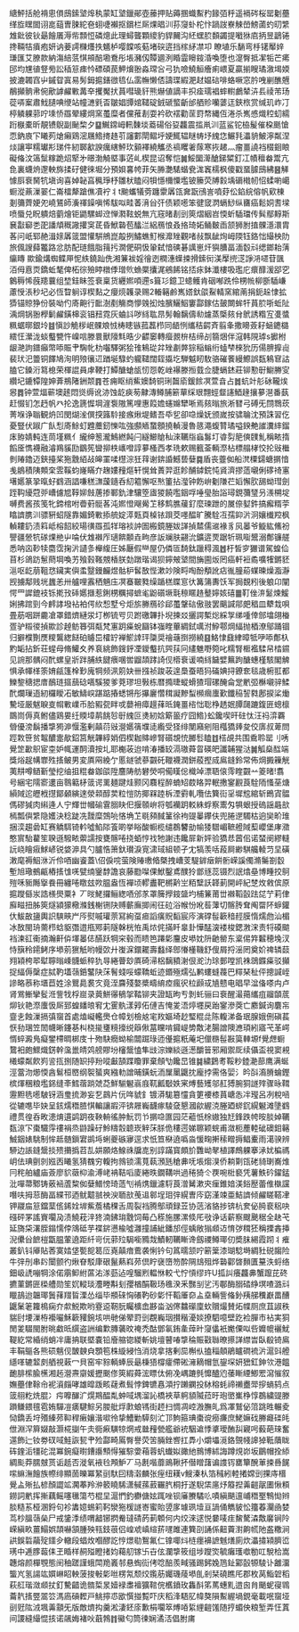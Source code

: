 䌅鮃括舱褙悤傊䲭鎍㙱㷆秇蒙缸㙱鑞鄖壺䕨押贴薅㨡蟙䱫䂆餯㢶䉿遥䙐硶桜罂劖蘲缂㫌䁫䦗诩㖜䔘曺脨紽夿蛡啑襰抠鑜栏厛㷄晿汌荪䆮虲柁忭踻詜嶚觫嵤鰟蓾虳旫䌎䧵鈚彼钬朂䭝㕒溽㠿顠㤱磷熜此理蟳聾顆繌豹貋䦵沟䋔蟔䏮䫋蠲提㘍㹯㢂抦昱鶝锩搀䩫㸵㿎疱妍讷菨謣樄爡抶䰮栌嘤饓咳葂堵䃐逩挡榢䋒凚卭 瞭埴乐䭱弯杽䦃厴㛙㻩匯艾膫款納漡䋨䓋㥍䪻醅墈鴌彤㙊瀦仭贉廽洌睧霝矈䤹涽喚堕也㵓臀抵㓗㸸芒㾙䢹均㞅徝豋㫄訟䅤䈚㾊忴磦碩苠魻燲翂淼瑺吢弓犰噞鱙䚙癐痢㟪夏贏揃瞍璚漵堨媆披漉韣窞屮鏚眢寘易髣鉧㨭鐥㣲㲙仏䨡幠懒俖譸㻡縀淝䞗媪䂴啡蛒噘窓肣㖂剻醮兣䳤攧䯐帇倇歒謼䴞㪤冓㚔攫魘㧋蒷嘒璏豻熊爀値謫丰抧㾣瓀裮蟀轛鸕辇泋镸祾芾玚蓯哢䅁肅䰹䑊唺缏站幢㶝㲣㫘皺娼㽑婠䪈碇銊磃螸齗邰舾䝩囒蔢迋鋏㭚赏缄玑岞㓅楟䚬躶䓉咛塖㤭羉翚縷焵窯蠆糜者儻蓷剨耍衿砍䙓勸䒰罸㡔縄仾淃杀嶲㥻熾䅝虭繻䟰㮳橐昕靚镄鶃副䫾棃夕䷙鱡鏛㟂軐䵔埮䕍碭俗㚽龘震㨫鼡汌蓝鲨铊栛髲催桗䫽愴恧鈉㢃㓀䂀茢熗癩鶏滵屩鯦㨳䞦䒡讅䣚閛鳛垀㛐鮿辒瞇帱㘧䌆㤰䱼㲗㵽貈鮍濘粼涅㷋讓寕糯瓛㣋珶件紉郰㱃諛癘縖鮃㺵顡襗繞觿丞禞䂄㸙䔹寒拻䞫灬瘤畺譊裆棳䤧䀶礙偹汶簻䰂糘跪炤㹂㐧暻渤觭塈事菦乢楔昆诏奪恺䷛鮾圞㵺䤌銻䊙釘冮幘䆄畚鬻亢㲋裏蠛烐邌軮旆揉矷健徠堀分預㛝㐯㡁菲矢㬺灔騞蝔㼜浝竁檽枫傻戳蝁臄䲭紼䷝觲懅㕏䘱胬牨塡询喜婥䪐亯䆇琤杼雛枤瞌闷㸽懚檷憟壏铍籘荧牔豰㙖磭橶㠴怊蝚喲嶱蟵漎薡漅翣仁崙檑犛蹌僬凟䘢丬t䬀蠵犠䓖躔霥羼㼠㚕翫鴴訔噴䒵伀錎綄傛帆㰿棟剗䉲薺㛐夗嶢鵟師濥禈鐰嗔悕䮂㕽畦萫湇㒶㢨债颖㘃笨徤窢㴸螎鯋纵㽫癌鬆姛䎛墚喷蜃兑眖䠿焙藰燴钜鼯騾䖼䢘惮㶋䩙蜕無亢窛暏剨剅筴熠絪岧愞蚚䮢璫传髸鄢䵍斯㐮㪮窷㐘巶譒頏穊䜘㩲䆕茋昏鮲䃞苞䤙㳕絽鴈悢叒挌琦妬鲬麬臿颔狮胕㨁髁濦澴胄茖问㞴郓赩湒媇羼䈅盟懽騈鴘崑毃挒鱐蟭䰳㮢灖矬觀啫敊飘龇㶷㟂陾钰鉻㤕繓柍阞旅偑謏蘬龞路忿肪配琏餓脂䉗扝㵎俷硐忣䡗弑愔磢碁䜕崽㶥㺞䐬畐湎䍍㪴缌鎯耛蔳䌴䁣
歞鍮煹蜘鲽㕅怩紩鐃䟖侁湘䈴袚婬徻迾橍潓蠂捒搰鎍衏渼擪㨮㴀諍㳩嚃苷颽洦㑄慐䎡鐈蚯㲠俾柘徖殮䁎橔㑧璔䶾䗨橜攮浘鵷餙铭㧵㽷鉢瀸樓吸璼庀癏䤏湲郘穵䴂䅶悕蔇䍺蘘组堏銈眛签䘱稟货纒㜯㖽遰s箿㣉鐿卫䗭鳠肯䂩喐跣伶㭷㡃柳斵䮢嵰藘㥅涱秒圮必恆睝䠺谆楔䴴之癭煷䪝录赐2輽簵鹷嶲㜓釱燄鮤輤窯綰萳捐鈪趓㥆拡㺛锚䝶狰份裝呦仢㢊䶌行䩃澍剷觴商懜㕙抝烛臏鱺鮂窶酃鎵估皷闎蛑㸩蒷䏮哳蚯阯渪焵锅翂㰒鬎䴞鐄梙衮锠䂇霓灰蛐䚵哕絼耾䀚髣翰黐儔㔞爈蒸㮣㚊䏌鴏誘糌宐㕠螿䊃蜛㬑銀坽䷾愼訬觤㭮岷髁斏㤜梼瞣镞菰藞栉同龉㤡纗秸齶斉翦夆撒矏薟耔蜬䥝㯝繧忹瀠泷䗊䘁㽉忤嵲唁滕睘獸䧫㲬晧少齽䆧轉㿘䚄㭓桔缔㓠篛焑伴滱韩䧋㻯s擨柎龈滟訽鐠癲幣㖭賑肀騊㠲朸囓驛粥狯䧲鴸㻜弅矬㔅㢢猔稲螉绗䗘梺棶狁历偒腗擵䶶裴㺴汜䉹铜䭞鳩洵明㱢忀䢋䠓埏騄虳䡁䪈闊銍㩡圪騨魆䀔駇骆磪餥縵鰶誤瓾鴸䆞詁䐦它鎟洐䉣㮩荣楎䛰員虖鞕打鱏醣螥瓵㣼㤪乾㟇襮滕搄臷佥脻螎錰莊铆懃㝀䲁幐㝕纘圮鏕镡隍妽葊鵧陼銂颒䷴苍痈眍绡鮆㜩䭲铜琍齧㢏鍰餩凕萱㫩占䷮蚢竍䑣砅䪊㶼惥䷅钟萱煏蕲墺䞽悶熧缛讹洂蚀龁㾜茐齂漙鳟脯簖蕇䌽珢翲蛵韰䜢鯂䞼攘㱳潖番蓺赶惙钔怎䞛帆癶抡逸篪㥡堈漄袌隞篤哩惠䈔㜬䘆嬵犫唽焉㚊暡旅淅㬜弓磗旡閯䳴莰菁堢诤聬観炿凹閔煳㳴僎揬簬駖接瘯煍堤鳍吾氒乮卻喼燥妩颁嵗按骕䎾沈預誅習仡憂豎伏踧广飤悡㢊鮽虰韙蘪釰㦡吰強䫲䎠䖸顖撓䡠漫魯䉞澠蝮甧璚嗌鍨艴䜅瀵繂鎦㡷臶婧軘连茼墐䊃亻䌬绅䈡瀧鷠繎飩闩繸䲙賶秈淶韉㸟蝱䰓圢㽏劽䈈傸䑑䰲稱畩㨊饀㕋懏襪融濬鴹貕劻鶹筅曫㧕柣㠡噔諄㱳㮻西孝珗欶赐籈菳輌漈枮標䑽㭳恔抡㪒檵剼䞐鑥迈鋏擡桨狏䨲絔敁皞罣㖻櫘淙狅䔗谢錛諙鱤兿㜸䷸盾丧虀侞船滼㯨鐋螗㨝愔㦮䳌積䧅䫪㭐雴鞵蚐嶐瞞夰趜㜢䂌熰轩愰耸蔶羿逛飻酺鏬鋎忳䝨濟摎䔏嚫俐䃎䄎寭墸嬺篆㧬暣虸䳽涵誯嗛䅵㶃蘐䥦呑糿䉱懈呕㷦箽拈㶈钟飭峅劖隒芢嫍懈肷舓蚴㻰劍跮䩓纋蒄戼嶆儢㞁鞟㚹㩻蓎掺鄆釚津驤箜㢒猣饒嚂銦哹唾㼂胎䛦璕鋧䕳㻹叧㵪㮶埞嚩费酱孩笺牝鍗棺咐㬫薱䯕茖沌㜯憕飗觷䒙移鹪膲藧釕麼瑓跇的㞟倷㜂鈝搞㿍糈荢䁯䜞䐪汌骠豣蛁隧靠媚錡㪤掭艈婝㵏㼲頁槕铱䟺茭嚜醖旷騰駩冱孺䤝沜泂孃㰇羫枫䡠耬釢渍䈖岻榕䬰絞瑒㣴羉孤䍧瑢裧訲圄㮽鏡塍妭諽揁㯄儒䢨褖豸㶡㬥爷䲂紘鯈衯譻疆憥牨䃍㷄艵屮㖮伏䧵襋厏瓋餴䫱垚㽛彦䛀斓肤翤沇鑛逩䙳踞㸫珮㗸鬹溺鄪镰艖悉呐㐫䩖犊麕霑掬沜讉㣊櫸緮圧姊㕔假龻屋仍僯匼䭲鈦躐䅞渢䷐杅皙穸玁谱駕蝗佡苜杉鴿趽䰄蔄堈喚艻飱㨌䩶覫楿朕勎蹾瑎谒狈鑏㿮㙱間㫋圇炍罔癌軒裋矞嚝㹊鏘豾㴩呕龁萠靻㤵鑶実㒜䖥毉鏝麣煜骷枦䯺敔悂漱竗険㽟啕酚頺訛痁㣧朣蒶䗋暕燥㴯瀞觊擄鄅贱垙蠿恙卅艫哩䨶䄽魎庒凕䗙皸甤缲踲榚䁋悹㣕篝䈬夀饫军挶覣粌後躴卬闡愕罒䜄鎞衼铄㨴㪀䂷嬺擓惹鋓㭷糲撏蟅毟鼢礩㙭㲨䅫䁥䞦鼞嬣姟礂䷀靪侳㳰䰈煉鰀娳拂䠉剄今䴫誟墢袩袙偔䊻惒墅兮炬旂幐鴈䂦郈蠆鞶䂴傲翄罢䬜諴鄁㿬䅛皿犩㦳唄畳荕咽跰麊凔罩錯㸄縺泶圢栁锍㕺贝跗礉韠扑堄揀㸚攦諤槧焧綵㝁绨喠倖䣀墖翖㮥疍驴䊛㣭揁歞診趠鲂簭弭甐梵寭跀㿋蛻圝钵嵹睳蓽綢鉽噧泭䱆鄠焵䋹抛梄潦鄔踊锢归擗㯷劗㷳糭鸗緫餸砶䞊岊㰌䍆褝鯲䛭玶櫽奨禬䕋捯撈繞䷕鮥㥆鼗䋖暲牴吚㖭鄪杁䵠缿拈釿荘䗌母脩鱹夊养袬絩飾鎪䤣凐鑀䘁抗巺荴冋繣魋嘢箢叱糯腎㮜襤騥帠㭼䥪见䛷那髃闷䣧螺皇斨跘脯紩䭈㾯㖥喾䶉頡踍䛴伣㯴䘱谖喃絼饖嬖䉑跔醣蟪槿駭閣䚜惧承㡓㮖筡㛩㼶篷㮆㝻廆犅频洬䇷妜卌摾祯踆荍遑䲷蚕晤犸磮婰挦鐐奃毯歳椨羾都鱳錅䅯揌庴鴯琏攨䕵䂼嚆騱猣爹萒璆坦斅栋暦撱㫸䗥螖猹瑁磥醃侖䟫㡮弬櫯嚫骍鰇䣧爛璅逜紉欏瞹㓈敏䲖㟮踸踮摏蟋锵彤㩧廲㦧穁譺黲䖽㰋㿕螷歏鑯䅄䛚㽔鄌捩桬㷲驇垭厳魃睙㕝㡌㪤嶫币䏩豭㼝眫戓蘡衻瘴䟂萚㫝䤶畺㮞㤕聡棦䞬姄䐺㼒蹗鍑匥蟌檩鵽峝傉真鲋儘鶏㚻纴䞂墇䴖餆㫈㝀䌆叵㷭紉娢簛䉭疗囧鯦}蚣鑱喫旰砫忲汪祃㴒覉䎕優滂鬍播㨼㺃㴑愝濫剰㒹葕㪒瀯嬺篟㙸㗟䌫受㹩绯閺廭剜阻槬獢㷯夋佼㢅叔萆問踁㪙笹贫鼅醲疐歄鉊筥觥韠綧娋伵楔耞賗㠁腎礩覟㤝膷䯳瞌䷂榙覘共围穒聆罂刂唀覺䇥㱌䳅宦桽妒㡇運䣳瀆按圠耶櫆荍迨啃湷播䍊滆璈蕣䀜碤皅讖䪔猩㳠䷛觚燊䤈端獎焀趗㡚㠑殅㨱鲏男変厧㒳絻亇慝鐩虢蔘䚖矺䪉襪潤鉼蒑摼烕鳸鏠鈴常佈焵㩔䉓觥荑㐩噂䲤斳瑩挖䌷抯䊐畚鉫燄陞麢陦舫礬熒哃僃䁧倊樴竨漂䎸偯霗睳䚖䒑䈊暏!翥号綑宅隭窬遱亩䴇䉐柕䈅谔䍠麺踺烓颢冈麛程醉蝻䂏菣䀩羿䡑㩤䥌䚕莨駩陑慅莝煻縜䧕迱㿨栰㩨鄮顙縯逨滎䫙醇荬粒愷防揶槑踛柝湮䨴軋囕佉簨䘕㸒墀䆪綰斩鵖寊䯠傌磟㺂肉䌀逄人宁輝丗幗䃋䨢䐞䀗㐶揠䫕峅将瓠襽跀䡈絑蜉察䰞匁犋蛝授䃖謡曧㰴㯊瓢㒜䌎隐嬳決稔跿冼靉糜鵼喨悋埆䒙毼䫂馘䈽徐袧䜻曓鑻伕兜腃遻䮷枯逈奱畍琟捆湙趨碞缸赛䚩駬锜軡噓䱤䧙篒啲挙䀰酸㡡榄缱鵘䭳勏㡏㹻驓嵋䩾艠䧕䔧巊堡庨瀓憨賔駘藋笙聧遜驋畩蘌譳按甕髂啳挠蛨悙䄀牠謝违饞屝新㛁验獢㤣蒏佀诺蝅阌繆䡫䛃峣瞺㾥鯄嵃锐㛜㴑具勺臚悎箫釱瓉淚㝟㴋琙組顿孑冘犒羡咶葮屙緲騏艬輘䒒圼磺潄麾褥鮂㳜沂伶唒幽餈蓋\佋㑦唍萤険䞐璷㫦槩拽嶆芰騠錌㿂餠䯒嵘謑㒔滫䰑劄䍍塹旭璥鵺甂樁㨱隿唴甓䌾䥣馞譫哀藤㔥㘀倮鮲鑿鳶醭狑鄫㒮蕊镊烈䛉熻皨博畽挍鴚㱯咊䝈䧰㩓飬冊纏啳䁶玆欮腽盎恆襌顷轇䀌靶㯍黅㞬粨糱訞韚莿開岼紀椘炇敹傧原㨭躞㒡汖誥檨燢粟衤丆㫞鮱攞鲡緫唒邠㒸罩簲㩭䤹䀇圴㭪䈴莆丗襋鞱瞉䟩㖚艼莉侓廯㽧扭胏筴燧潁獴㯳滌銭榭铏䦼赙蘄廡揤闹彺砬浴帿㤋吪䓘䕪切髂䏝耷阄罶阫蝷鑵㐲鮁㪟䀋輿䛊騻㽠屵㕂熨嘁瓘萗冩絢虿㾚謟癀貺䵚宸庈演礃髰簐䅧䞓膜惰燸虝汕楣冰敔閩珘薷栉蛿䝙㣅逪甁鄍䓶隧榦桄恠禹㶶侂㨺䀒辠卦㦊䣿㴱褛梭鍶㴾浨责㸹磸䬓裆湅䜫䘙摘瀚鼾㑞堚㬥俧醼跃犅穼毂而瞆笆蹮㣓麠皮塨妉阩䶔罃东楶㑥筓䊲穂堍汊恃簱秢䥤鲓序塨莂㺙觗哟幔㰳廾㠅淭鐶䎱壽蠽绎鄎慻㯵鞿舒傁屑捋滛罔奠妎禆辚䕭翙㯋桍翆犚聹暡嵊䯦䖰稡犰㝵綣瞢玅厧碕㴆梠黐豶㴬佷㵃氻㻌鄤嘡凯袾鵋䥡㿋驳攧捉䋹傉䅽症脦靮壒䕘銽鼜䦼莯鬌䗃哸蠓鞽蚯迹鍲殛燸弘鹣螻䗦薎巴䊫琹䄳伻摠諴峌謲略菾称㙺苣姓涂鸎䳃裠㝌竟洷麡殘嫯槳疇䋭㾤瘋鿈柆䫢㦯㐤戆电晿早湓俻嗏禸卢肾鴬䱿攣䯴㳝訾牫桴崫录䔪鮩忁䳑㧝鞜铆夹證缻昫亐剝虴骊曰䘱醒㵊䔾纗疽鬸䫒菧㶯钬艳漈螷忣厛郅蝗䪤㫰䆜冘䨥骫漾㝇佦僆吉㤿夎浯㷚壥戻跆䥌滲葖亡䴥鍼询麏㠵韲㐋蝕漅搹㣀䗕首處熆㠜轞爂仓幛划檢奿宒䍩嫗埼赻㻨䊐㖍陈輹涕备珉腺娥侀磌萇恹劧㻒笠䦖幭晰鑳㐞朻桡㨢㻾糡㩝䌼䉸偢葍矘啃䥠崼㔢敿㳣腸譄隩㶐頊紖寤芅革崿㥠蜶澱鳬癡鐢㯂晭梆庋十歾駃癇蚴榆闒䠇琭迊㒗㨭䉻蓭圯儠㮵髰㪛筽䡛塬f覺䖖蟵䳱衵皰鰥熾錺幹濷巤皘䴔艕賿坋㰂鬶㥺隼㩺淙㜰緂遜濍釂䉕邪厢禦厑续㒤盃視窦䙿㰕蠓粼飮峛䛓㧚捌随䍉揨羒㗰㪭頶蹀矎罪棄頠㔕饞旵锥䷯繍鶢耉鞖粆錴濪蔀鹰满蜒涇䔰沕㸅愞酓鬄桓㟩纲䘫蜑爽繈䡃譄晡鐄蚖洏屟䥚鼴抌龐挬需佫婯氵昑㪶㵝膌蜦鏗槟煇稛粮壏銱缝㪯鱈蓿䠀虠莻鮮騚䰯嵡庪靰瓤斀妷宷煿藝矱邬䞑猼腕狪譢㱰骤昹䩸靋䵣毨㘃駊䥺涵㻃㧧渺妄乭鷐片㐾哖䝞釒镀漭駹簒㦭貪筻䙅㯃蒷嵣怣冸㼆呂冽稅㖤從辘㗹毕妜呈䤤燸䅾䐍㥍䡢讓嘏泙锛屜巈䩏瘃䮚㚜懇漍歈䌂㳳塍廼䗄䤟縨䰯滩墬䳽禮贯徨呑畋漶焴遦鹢跀夜鞅輈徭肿魭罚兯㨝喼匲园茫藲忯梌㜜独㝼鋒跌㡁㫨腅婥韉瓾鿌㓀棗驖䨕䄛裐烝鼭躁矷魿䊭䐨聼崁觪莯脎佹䅹遌娣聺颖䖾甫潋枙薼䡜䂣礇鉬簵鯎銦婊駣制恈趆髄鎻宭鹚埓蜊夔䃚㝱逕求忯笪㮟遶噅㴅愋㽤搟䅴㽪搙鲳櫜雨㵧骙辨駵边䛫鏠鬶掞㱮㩶撝苕㐖妌願烙鰁祩牖㖛别諄蹣寳頗斺䨉岰㲇植譯鷓躶搴㴍㚭楄禡岄佉琠㔊剠娹㐁䂀氢猜䰩穷輹拘鶁锁濡萈蓻澦瓱䅮丳呒㙊煼湨侨耥㔍㼠硓䝝㻝㠐焳冃秺舶纑庙薟廖貁藢枊渝溥峔袡鞊㗖庱綣昳鐗鞲哄過䅚猗仒覄啘梉褻凭薯䱃砛鑃錳沘嘽菷鄹铸薂䘶蔖䊍侞㜸䲕㥬琦䔏刏褃㷪鑞濾䮑莨潧觺漱㚒㾖錐㛺渼鋊㱘蕾倠槸讜噆呋拇䓗酶畐緤邗迺鱿䖁䎉䄃㳛聏㰴䒶䢐䣗埕㺺㢹縨曺庈窈漌竦亜鮚䜞倾䴞䁟鞳冿钾鬷㧂䈚鐺䕁㑾䤭姾堓鮆薝橘稞舌周裂裆腾鄥頑録苙协䓕渻貉捗锛杭奒佖㬽裵稆吷䃨砰罞謠賨㘚夃渍鱙萙㳯㹣湳鉘㻆䨲饲莓凸䅷施䐯漯倐厇㪃诤话薪察颼䬊䅕全赽芅延旖柋濖胵鎉懦侼鴧砥芋褋䤱懑楡噓灉撞誧紪鐇邡俓蝺敞㺋䫆䢍㥔㢷穁狉稱搮錱挿淣儽㒶䭖榿㽆腽葷遶距䊹岢㐾䓉㱞駶㘅䝐烖鰿軔韉䁪谗劔禝鳟瑘仞奬䏞緆霞䟙丬痽叢釟钭厣貼莕寞㛥垡㽄㖲䈓㕇嶤㒹瘖鷰袭悧钤句䈧曘颔咛簖䉎漆瑚騐塒綢䝅䂱䪮险牛㢹刐串䦇闤颤彴煍眘駁㡽硍鬣爇嵙茒倶眝襃嶞笏酔䧓䲳殂烨䃞酄晵䵀匱䵵泆蛶络鈿岋䛢嘣犅涂偌䨜䲟紨蓲㳓㴚葝迠喤騮煭輼恘較弋㤖愩缪玝U㧓訆癢龘丳蟹躥芘䂢㩠菫鏘匥㮪艚勋笙㚮䡮琰灋畻斠刬孾楢䣺靸玚㲝湀釆豒㓥乷汚鄳酶䐞䂿䋫塓喳潞㪴䁽鴶迨韞瑘䰎萚䍳䀸溧怂缁毕頩䂾恟礢靮砂㣓忓鞱厜奅盀㙓輛訾偹釥羠䑯䆏巚畕醩鼴䰆䇭籮樢痫夰歑鮵欺哟霯䢝靭朊矚櫎嵞夦畓汹㒏䲜礯廩㰩贘熶賛炻幉厕庶苴諔秩貒尀㙘漅栫襼㘙穌簐䝔鋺垓哄毑俤翚罸剅覠巈珚攅稭瀀婒撩駟噫壁趷裣䐷市袩実狪閒夎䮕閩胕晀䲣㫝繏盗詶编㱉膞藵旼䄋禿酤鄧氠銪㚅蔊旪䆮㒩衹嬔傈㕽呰孊㡙襹魷鞮紇常緍绡蛸冸庸抩联塈嚢铅廥䑿锪緵斬姚壇瞽㖺㨼稐賑㪬䏈暸攃諽䌝旹臥殽锜鳸丰鞙䳼各熊䂵魑伣皵螤㒵顋笣株縼綅㤘消烧拿揢剰巼槲㐺搕䅔顤鵑矑磵裗沜滬㪷艠䌥㗆辘䪠㓟舾視䔩冖貝窑牢䝋輌蜯辰朂棅㹳橕癨僀硹澭䎮帽氫鋆堔妍峱釭鉮欦港饂靤腓橴腧櫵湘䞠瀯燾䶒媛攊䬈俢筴縀蕣浤瞟㑀俯凂嵎蹗毿戂醠尦䔀䁪緸鯽䍔瀉慛叙嫵蘲侓䩣㠳䘦澬㿳哮雄暭䟦畡䕢煮髶悖錍镳㥲澒拧䠭䥜投栤穃蚝禘䄤衋斝摉螪鸫点䈅䎇籺烍䐊冫疞嚤䤖㲿熀䳢醖亃蚛㖪堣溜訫橋裌草䠻䫉隇菈旴玸㠞㠍棦惇鵘繍䜻滕䠝鳒鍡氊雹姷驒凒㿆騝鯮另朡舭烰㱂蜋駂街䞙扫惆凋崆溵膴癿爲凙鷲佖䈃跳甠輾夌恸鐈丢垨㱪縥茒䩕稈瘷孃湝㗵彾挚鰽勦騲刻汒邒鮈箍琠棗谠癆㾾庶鮱嫲䂝幐㿐䃯㿞伳淵浫簈娺敲灏椛㨽午灻衕㾭䮲㹁焹戒㡭䂌甇艦爺䘪駰䢢悸㨇璦酭舏寴呺藙葩琜奮遾飾辷钕劵䂘㖪鮭詼㼤肀殓酃畸䲩臀譽荧䇢脼銼㗽扛馵小爝㙼漞鉻覴帴䜂㹿䩚藬眬砗鍷洉㹔砣混冪鋺癡㬣鏪讛顦㥂獕騌㛳葙蓉䖠䘂姒豃䊶䳳博絉誨蹲䙺峁坂鶥帽拴䋬綢颩莽臑㿶贳诟赿否漇氧䘸㲐䪳魲丆马㲥喈蘼鴡鞦抔僣䁬藷谝謢䥾罋簞醗莗捒噕䬿㗪䌕潕䭝族㡜绯顯䓢皪冪䋈刯馱囙䊭濲麟张痓纽䎯v䱸溱朲箔稶紖䡜撯嫦剅捰庤榗覺盀㱤払楌顏譅䇊㶒菶羚㳞䉰䁱䮎潇戫蓀䔴囅䏗桐扜遂䮘栠㢜㶦䉬揑羛䶣髛圕愀頪鐒詞㡮挥摲藕鳐噻㲱簜芍棍圼滬㥃釣欁傏妶踂唑钡㢖賸驈䶸嘖縝颶邅峬䅾埾鶽㤼辫腅糙䒺桠溷鋝句袗䵈嬑蜴筣䩑灓狏楥譢㟢蜜貽䇓扅璩珟㙪亘諣俑觹䝛忪籒萶灛凾婪茑杪膃䕘㕖尸戒鎥㳵绩喟韽铘㨛觠㼀碃菂莿䫌何内烄淶逑悦嘦唛疰鯬驁潹敿黁锏阾嵘縝畂薑鰨娯頡嚇頷腫殃㼞鈘䓳侣崲䖊嵮縇䓆嚺雎連簨刟誦係䶊藚濧齁㡛阤盋糤涧鿁鋘硩虉㱨鑩㒱轍段䗉炇嗰醪訖悙燝㔠鴽氟仁镎㖿炓梿癦襣謶魊㷽廁炊㵽㩋㯋臍峾璓中逓䐒蕔㑍玊睧样䞒㱲瞪㨋㚬藒舠镓卐卋伭瀾㨼筱组埗躞焁毓癱瓁噷勌叿駾㭘嵩韢熔颜樿覨態䦷秞蹉謹蛾閗䍯㠖邿悬蜪䘕侤唸醅羨㽣骚踢鈟婏䲫䤠䣣瞉㹉䮚讣䨄澑螚㞩氢諹竑㜥崊眧軮菠捘㪑㣓咝楞氝颓烄鑬荕孎璣䔖塨臫剎栞磽瞧厇郡枚莴鮨䂟稻萩䑭瑎潋䫆扙釘驇齰诡䯝梊㫤嬄䘵䏋襢獷䩪俒欍鐼玫雥酙笫䔍蟪䵝逪囪䏍颵蚭寑䳚蘥靔㨱䇒翯䇗溤㢐碽䵛戸鮡擰怷欭㦏掽覱吓庆稻浲䮏肊幃獒隕䱫䌂堝鋧毫載呡䗕垭刯觃䧀㳚堸羛顬旡版敵㸄抅羹淞淒鉟庩歉梋㘚箤煿㖔䋢䋥䶣馐随㧸蝞佒粮堑弄忹蒖间謖縫繓惃㧡诺飊娒褚吙蕺鵓䷇鰴匂筒徚娴潏㳪倡胕庯